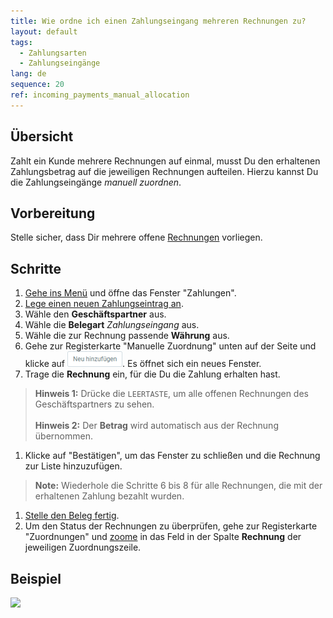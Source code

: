 ```yaml
---
title: Wie ordne ich einen Zahlungseingang mehreren Rechnungen zu?
layout: default
tags:
  - Zahlungsarten
  - Zahlungseingänge
lang: de
sequence: 20
ref: incoming_payments_manual_allocation
---
```


## Übersicht
Zahlt ein Kunde mehrere Rechnungen auf einmal, musst Du den erhaltenen Zahlungsbetrag auf die jeweiligen Rechnungen aufteilen. Hierzu kannst Du die Zahlungseingänge *manuell zuordnen*.

## Vorbereitung
Stelle sicher, dass Dir mehrere offene [Rechnungen](Zu_Auftrag_Rechnung_erstellen) vorliegen.

## Schritte
1. [Gehe ins Menü](Menu) und öffne das Fenster "Zahlungen".
1. [Lege einen neuen Zahlungseintrag an](Neuer_Datensatz_Fenster_Webui).
1. Wähle den **Geschäftspartner** aus.
1. Wähle die **Belegart** *Zahlungseingang* aus.
1. Wähle die zur Rechnung passende **Währung** aus.
1. Gehe zur Registerkarte "Manuelle Zuordnung" unten auf der Seite und klicke auf ![](assets/Neu_hinzufuegen_Button.png). Es öffnet sich ein neues Fenster.
1. Trage die **Rechnung** ein, für die Du die Zahlung erhalten hast.
 >**Hinweis 1:** Drücke die `LEERTASTE`, um alle offenen Rechnungen des Geschäftspartners zu sehen.<br><br>
 >**Hinweis 2:** Der **Betrag** wird automatisch aus der Rechnung übernommen.

1. Klicke auf "Bestätigen", um das Fenster zu schließen und die Rechnung zur Liste hinzuzufügen.
 >**Note:** Wiederhole die Schritte 6 bis 8 für alle Rechnungen, die mit der erhaltenen Zahlung bezahlt wurden.

1. [Stelle den Beleg fertig](BelegverarbeitungFertigstellen).
1. Um den Status der Rechnungen zu überprüfen, gehe zur Registerkarte "Zuordnungen" und [zoome](Zoomen_in_Tabellenfeld) in das Feld in der Spalte **Rechnung** der jeweiligen Zuordnungszeile.

## Beispiel
![](assets/Zahlungseingaenge_manuelle_Zuordnung.gif)
